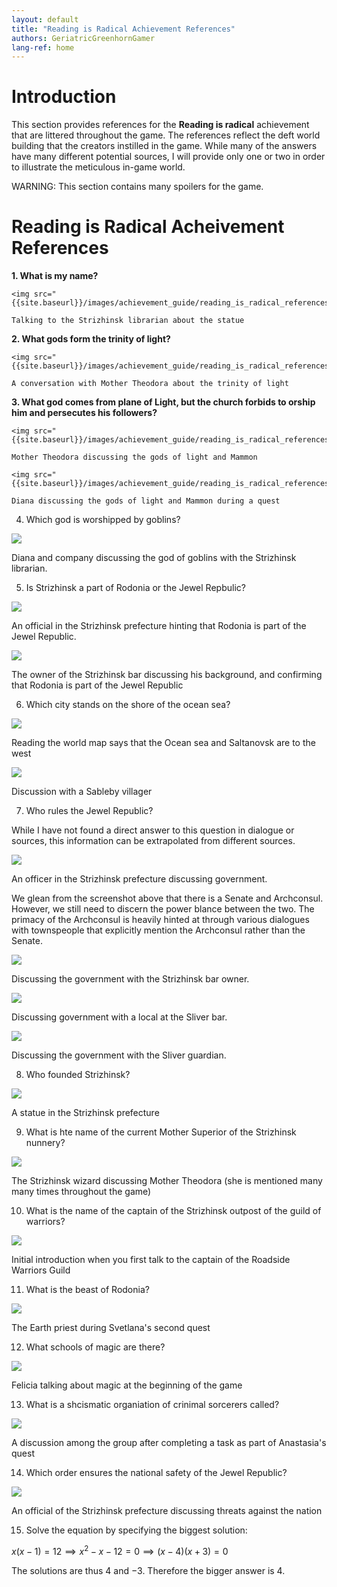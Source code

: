 ```yaml
---
layout: default
title: "Reading is Radical Achievement References"
authors: GeriatricGreenhornGamer
lang-ref: home
---
```


# Introduction

This section provides references for the **Reading is radical** achievement that are littered throughout the game. The references reflect the deft world building that the creators instilled in the game. While many of the answers have many different potential sources, I will provide only one or two in order to illustrate the meticulous in-game world.

WARNING: This section contains many spoilers for the game.

# **Reading is Radical** Acheivement References

**1. What is my name?**

    <img src="{{site.baseurl}}/images/achievement_guide/reading_is_radical_references/q1.PNG"/>

    Talking to the Strizhinsk librarian about the statue

**2. What gods form the trinity of light?**

    <img src="{{site.baseurl}}/images/achievement_guide/reading_is_radical_references/q2.PNG"/>

    A conversation with Mother Theodora about the trinity of light

**3. What god comes from plane of Light, but the church forbids to orship him and persecutes his followers?**

    <img src="{{site.baseurl}}/images/achievement_guide/reading_is_radical_references/q3.PNG"/>

    Mother Theodora discussing the gods of light and Mammon

    <img src="{{site.baseurl}}/images/achievement_guide/reading_is_radical_references/q3_alternative.PNG"/>

    Diana discussing the gods of light and Mammon during a quest

4. Which god is worshipped by goblins?

<img src="{{site.baseurl}}/images/achievement_guide/reading_is_radical_references/q4.PNG"/>

Diana and company discussing the god of goblins with the Strizhinsk librarian.

5. Is Strizhinsk a part of Rodonia or the Jewel Repbulic?

<img src="{{site.baseurl}}/images/achievement_guide/reading_is_radical_references/q5.PNG"/>

An official in the Strizhinsk prefecture hinting that Rodonia is part of the Jewel Republic.

<img src="{{site.baseurl}}/images/achievement_guide/reading_is_radical_references/q5_alternative.PNG"/>

The owner of the Strizhinsk bar discussing his background, and confirming that Rodonia is part of the Jewel Republic

6. Which city stands on the shore of the ocean sea?

<img src="{{site.baseurl}}/images/achievement_guide/reading_is_radical_references/q6.PNG"/>

Reading the world map says that the Ocean sea and Saltanovsk are to the west

<img src="{{site.baseurl}}/images/achievement_guide/reading_is_radical_references/q6_alternative.PNG"/>

Discussion with a Sableby villager

7. Who rules the Jewel Republic?

While I have not found a direct answer to this question in dialogue or sources, this information can be extrapolated from different sources.

<img src="{{site.baseurl}}/images/achievement_guide/reading_is_radical_references/q7.PNG"/>

An officer in the Strizhinsk prefecture discussing government.

We glean from the screenshot above that there is a Senate and Archconsul. However, we still need to discern the power blance between the two. The primacy of the Archconsul is heavily hinted at through various dialogues with townspeople that explicitly mention the Archconsul rather than the Senate.

<img src="{{site.baseurl}}/images/achievement_guide/reading_is_radical_references/q7_part2.PNG"/>

Discussing the government with the Strizhinsk bar owner.

<img src="{{site.baseurl}}/images/achievement_guide/reading_is_radical_references/q7_part3.PNG"/>

Discussing government with a local at the Sliver bar.

<img src="{{site.baseurl}}/images/achievement_guide/reading_is_radical_references/q7_part4.PNG"/>

Discussing the government with the Sliver guardian.

8. Who founded Strizhinsk?

<img src="{{site.baseurl}}/images/achievement_guide/reading_is_radical_references/q8.PNG"/>

A statue in the Strizhinsk prefecture

9. What is hte name of the current Mother Superior of the Strizhinsk nunnery?

<img src="{{site.baseurl}}/images/achievement_guide/reading_is_radical_references/q9.PNG"/>

The Strizhinsk wizard discussing Mother Theodora (she is mentioned many many times throughout the game)

10. What is the name of the captain of the Strizhinsk outpost of the guild of warriors?

<img src="{{site.baseurl}}/images/achievement_guide/reading_is_radical_references/q10.PNG"/>

Initial introduction when you first talk to the captain of the Roadside Warriors Guild

11. What is the beast of Rodonia?

<img src="{{site.baseurl}}/images/achievement_guide/reading_is_radical_references/q11.PNG"/>

The Earth priest during Svetlana's second quest

12. What schools of magic are there?

<img src="{{site.baseurl}}/images/achievement_guide/reading_is_radical_references/q12.PNG"/>

Felicia talking about magic at the beginning of the game

13. What is a shcismatic organiation of crinimal sorcerers called?

<img src="{{site.baseurl}}/images/achievement_guide/reading_is_radical_references/q13.PNG"/>

A discussion among the group after completing a task as part of Anastasia's quest

14. Which order ensures the national safety of the Jewel Republic?

<img src="{{site.baseurl}}/images/achievement_guide/reading_is_radical_references/q14.PNG"/>

An official of the Strizhinsk prefecture discussing threats against the nation

15. Solve the equation by specifying the biggest solution:

$x(x-1)=12\implies x^2-x-12=0\implies (x-4)(x+3)=0$

The solutions are thus $4$ and $-3$. Therefore the bigger answer is 4.
